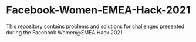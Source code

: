 # Facebook-Women-EMEA-Hack-2021

This repository contains problems and solutions for challenges presented during the Facebook Women@EMEA Hack 2021.

